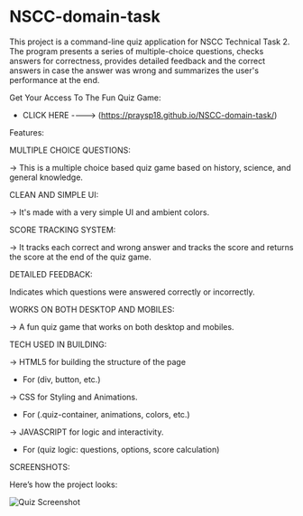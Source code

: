 # NSCC-domain-task
This project is a command-line quiz application for NSCC Technical Task 2. The program presents a series of multiple-choice questions, checks answers for correctness, provides detailed feedback and the correct answers in case the answer was wrong and summarizes the user's performance at the end.

Get Your Access To The Fun Quiz Game:
* CLICK HERE ----> (https://praysp18.github.io/NSCC-domain-task/)
  
Features:

MULTIPLE CHOICE QUESTIONS:

-> This is a multiple choice based quiz game based on history, science, and general knowledge.

CLEAN AND SIMPLE UI:

-> It's made with a very simple UI and ambient colors.

SCORE TRACKING SYSTEM:

-> It tracks each correct and wrong answer and tracks the score and returns the score at the end of the quiz game.

DETAILED FEEDBACK:

Indicates which questions were answered correctly or incorrectly.

WORKS ON BOTH DESKTOP AND MOBILES:

-> A fun quiz game that works on both desktop and mobiles.

TECH USED IN BUILDING:

-> HTML5 for building the structure of the page

* For (div, button, etc.)
  
-> CSS for Styling and Animations.

* For (.quiz-container, animations, colors, etc.)
  
-> JAVASCRIPT for logic and interactivity.

* For (quiz logic: questions, options, score calculation)
 
SCREENSHOTS:

Here’s how the project looks:

![Quiz Screenshot](./assets/screenshot.png)



